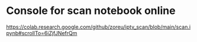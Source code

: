 # Console for scan notebook online
https://colab.research.google.com/github/zoreu/iptv_scan/blob/main/scan.ipynb#scrollTo=6iZjfJNefrQm
